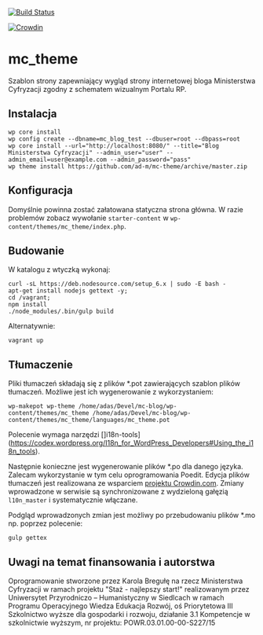 [![Build Status](https://travis-ci.org/ad-m/mc-theme.svg?branch=master)](https://travis-ci.org/ad-m/mc-theme)

[![Crowdin](https://d322cqt584bo4o.cloudfront.net/mc-theme/localized.svg)](https://crowdin.com/project/mc-theme)

mc_theme
===

Szablon strony zapewniający wygląd strony internetowej bloga Ministerstwa Cyfryzacji zgodny z schematem wizualnym Portalu RP.

Instalacja
---

```
wp core install 
wp config create --dbname=mc_blog_test --dbuser=root --dbpass=root
wp core install --url="http://localhost:8080/" --title="Blog Ministerstwa Cyfryzacji" --admin_user="user" --admin_email=user@example.com --admin_password="pass"
wp theme install https://github.com/ad-m/mc-theme/archive/master.zip
```

Konfiguracja
---

Domyślnie powinna zostać załatowana statyczna strona główna. W razie problemów zobacz wywołanie ``starter-content`` w ``wp-content/themes/mc_theme/index.php``.

Budowanie
---

W katalogu z wtyczką wykonaj:
```
curl -sL https://deb.nodesource.com/setup_6.x | sudo -E bash -
apt-get install nodejs gettext -y;
cd /vagrant;
npm install
./node_modules/.bin/gulp build
```

Alternatywnie:
```
vagrant up
```

Tłumaczenie
---

Pliki tłumaczeń składają się z plików *.pot zawierających szablon plików tłumaczeń. Możliwe jest ich 
wygenerowanie z wykorzystaniem:
```
wp-makepot wp-theme /home/adas/Devel/mc-blog/wp-content/themes/mc_theme /home/adas/Devel/mc-blog/wp-content/themes/mc_theme/languages/mc_theme.pot
```
Polecenie wymaga narzędzi []i18n-tools](https://codex.wordpress.org/I18n_for_WordPress_Developers#Using_the_i18n_tools).

Następnie konieczne jest wygenerowanie plików *.po dla danego języka. Zalecam wykorzystanie w tym celu oprogramowania 
Poedit. Edycja plików tłumaczeń jest realizowana ze wsparciem [projektu Crowdin.com](https://crowdin.com/project/mc-theme). 
Zmiany wprowadzone w serwisie są synchronizowane z wydzieloną gałęzią ``l10n_master`` i systematycznie włączane. 

Podgląd wprowadzonych zmian jest możliwy po przebudowaniu plików *.mo np. poprzez polecenie:

```
gulp gettex
```

Uwagi na temat finansowania i autorstwa
---

Oprogramowanie stworzone przez Karola Bregułę na rzecz Ministerstwa Cyfryzacji w ramach projektu "Staż - najlepszy start!"
realizowanym przez Uniwersytet Przyrodniczo – Humanistyczny w Siedlcach
w ramach Programu Operacyjnego Wiedza Edukacja Rozwój,
oś Priorytetowa III Szkolnictwo wyższe dla gospodarki i rozwoju,
działanie 3.1 Kompetencje w szkolnictwie wyższym,
nr projektu: POWR.03.01.00-00-S227/15
